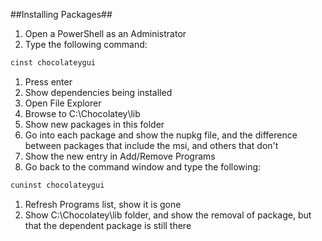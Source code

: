 ##Installing Packages##

1. Open a PowerShell as an Administrator
1. Type the following command:

```powershell
cinst chocolateygui
```

1. Press enter
1. Show dependencies being installed
1. Open File Explorer
1. Browse to C:\Chocolatey\lib
1. Show new packages in this folder
1. Go into each package and show the nupkg file, and the difference between packages that include the msi, and others that don't
1. Show the new entry in Add/Remove Programs
1. Go back to the command window and type the following:

```powershell
cuninst chocolateygui
```

1. Refresh Programs list, show it is gone
1. Show C:\Chocolatey\lib folder, and show the removal of package, but that the dependent package is still there